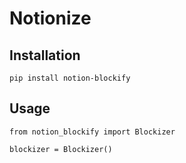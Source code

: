 # Notionize

## Installation
```
pip install notion-blockify
```

## Usage
```
from notion_blockify import Blockizer

blockizer = Blockizer()
```
